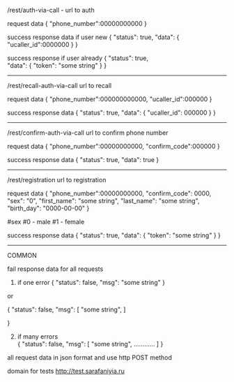 /rest/auth-via-call - url to auth 

request data 
{
    "phone_number":00000000000
} 

success response data if user new
{
    "status": true, 
    "data": {
        "ucaller_id":0000000
    }
}

success response if user already 
{
    "status": true,  
    "data": {
        "token": "some string"
    }
}

------------------------------------------------------------------------------------------------------------------------

/rest/recall-auth-via-call url to recall
 
request data
{
    "phone_number":000000000000, 
    "ucaller_id":000000
}

success response data 
{
    "status": true,
    "data": {
        "ucaller_id": 000000
    }
}

------------------------------------------------------------------------------------------------------------------------

/rest/confirm-auth-via-call url to confirm phone number

request data
{
    "phone_number":00000000000,
    "confirm_code":000000
}

success response data 
{
    "status": true, 
    "data": true
}

------------------------------------------------------------------------------------------------------------------------

/rest/registration url to registration 

request data
{
    "phone_number":00000000000, 
    "confirm_code": 0000, 
    "sex": "0", 
    "first_name": "some string", 
    "last_name": "some string",
    "birth_day": "0000-00-00"
}

#sex
#0 - male
#1 - female 

success response data
{
    "status": true,
    "data": {
        "token": "some string"
    }
}

------------------------------------------------------------------------------------------------------------------------

COMMON

fail response data for all requests 

1) if one error 
{
    "status": false,
    "msg": "some string"
}

or 

{
    "status": false,
     "msg": [
        "some string",
    ]

}


2) if many errors  
{
    "status": false, 
     "msg": [
        "some string",
        ............
    ]
}

all request data in json format and use http POST method

domain for tests http://test.sarafaniyia.ru
